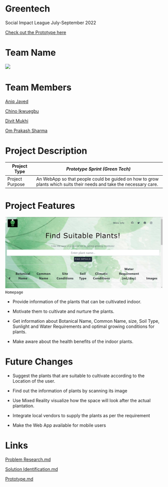 # Greentech
Social Impact League July-September 2022

[Check out the Prototype here](https://nice-smoke-051dd3710.2.azurestaticapps.net/)

# Team Name
![](logo.jpg)

# Team Members

[Aniq Javed](https://github.com/AniqJaved)

[Chino Ikwuegbu](https://github.com/slightlybae)

[Divit Mukhi](https://github.com/EncryptedBug)

[Om Prakash Sharma](https://github.com/ompiepy)


# Project Description

| Project Type      | *Prototype Sprint (Green Tech)* |
| ----------- | ----------- |
| Project Purpose      |    An WebApp so that people could be guided on how to grow plants which suits their needs and take the necessary care.    |

# Project Features

![](./screenshots/homepage.png)
```Homepage```

- Provide information of the plants that can be cultivated indoor.

- Motivate them to cultivate and nurture the plants.

- Get information about Botanical Name, Common Name, size, Soil Type, Sunlight and Water Requirements and optimal growing conditions for plants.

- Make aware about the health benefits of the indoor plants.


# Future Changes

- Suggest the plants that are suitable to cultivate according to the Location of the user.

- Find out the information of plants by scanning its image

- Use Mixed Reality visualize how the space will look after the actual plantation.

- Integrate local vendors to supply the plants as per the requirement

- Make the Web App available for mobile users

# Links
[Problem Research.md](./Problem%20Research.md)

[Solution Identification.md](./Solution%20Identification.md) 

[Prototype.md](./Prototype.md)




